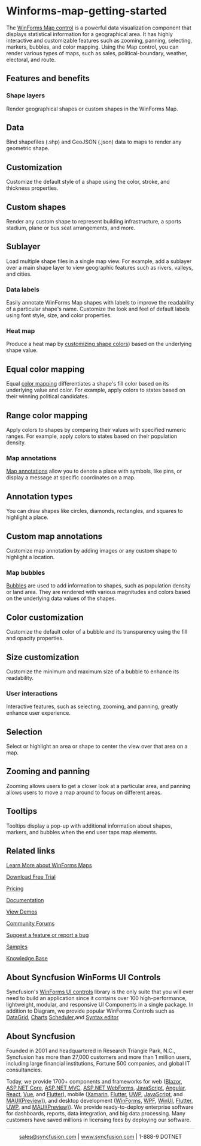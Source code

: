 # Winforms-map-getting-started
The [WinForms Map control](https://www.syncfusion.com/winforms-ui-controls/map?utm_source=github&utm_medium=listing&utm_campaign=winforms-diagram-github-samples) is a powerful data visualization component that displays statistical information for a geographical area. It has highly interactive and customizable features such as zooming, panning, selecting, markers, bubbles, and color mapping. Using the Map control, you can render various types of maps, such as sales, political-boundary, weather, electoral, and route.

## Features and benefits

### Shape layers
Render geographical shapes or custom shapes in the WinForms Map.


## Data
Bind shapefiles (.shp) and GeoJSON (.json) data to maps to render any geometric shape.

## Customization
Customize the default style of a shape using the color, stroke, and thickness properties.

## Custom shapes
Render any custom shape to represent building infrastructure, a sports stadium, plane or bus seat arrangements, and more.

## Sublayer
Load multiple shape files in a single map view. For example, add a sublayer over a main shape layer to view geographic features such as rivers, valleys, and cities.

### Data labels
Easily annotate WinForms Map shapes with labels to improve the readability of a particular shape's name. Customize the look and feel of default labels using font style, size, and color properties.

### Heat map
Produce a heat map by [customizing shape colors](https://help.syncfusion.com/windowsforms/map/map-shape-customization?utm_source=github&utm_medium=listing&utm_campaign=winforms-maps-github-samples)) based on the underlying shape value.

## Equal color mapping
Equal [color mapping](https://help.syncfusion.com/windowsforms/map/customizing-map-appearance?utm_source=github&utm_medium=listing&utm_campaign=winforms-maps-github-samples) differentiates a shape's fill color based on its underlying value and color. For example, apply colors to states based on their winning political candidates.

## Range color mapping
Apply colors to shapes by comparing their values with specified numeric ranges. For example, apply colors to states based on their population density.

### Map annotations
[Map annotations](https://help.syncfusion.com/windowsforms/map/annotations?utm_source=github&utm_medium=listing&utm_campaign=winforms-diagram-github-samples) allow you to denote a place with symbols, like pins, or display a message at specific coordinates on a map.

## Annotation types
You can draw shapes like circles, diamonds, rectangles, and squares to highlight a place. 

## Custom map annotations
Customize map annotation by adding images or any custom shape to highlight a location.

### Map bubbles
[Bubbles](https://help.syncfusion.com/windowsforms/map/bubbles?utm_source=github&utm_medium=listing&utm_campaign=winforms-maps-github-samples) are used to add information to shapes, such as population density or land area. They are rendered with various magnitudes and colors based on the underlying data values of the shapes.

## Color customization
Customize the default color of a bubble and its transparency using the fill and opacity properties.

## Size customization
Customize the minimum and maximum size of a bubble to enhance its readability.

### User interactions
Interactive features, such as selecting, zooming, and panning, greatly enhance user experience.

## Selection
Select or highlight an area or shape to center the view over that area on a map.

## Zooming and panning
Zooming allows users to get a closer look at a particular area, and panning allows users to move a map around to focus on different areas.

## Tooltips
Tooltips display a pop-up with additional information about shapes, markers, and bubbles when the end user taps map elements.

## Related links
[Learn More about WinForms Maps](https://www.syncfusion.com/winforms-ui-controls/maps?utm_source=github&utm_medium=listing&utm_campaign=winforms-maps-github-samples)

[Download Free Trial](https://www.syncfusion.com/downloads/windowsforms?utm_source=github&utm_medium=listing&utm_campaign=winforms-maps-github-samples)

[Pricing](https://www.syncfusion.com/sales/products/windowsforms?utm_source=github&utm_medium=listing&utm_campaign=winforms-maps-github-samples)

[Documentation](https://help.syncfusion.com/windowsforms/maps/getting-started?utm_source=github&utm_medium=listing&utm_campaign=winforms-maps-github-samples)

[View Demos](https://github.com/syncfusion/winforms-demos/tree/master/maps?utm_source=github&utm_medium=listing&utm_campaign=winforms-maps-github-samples)

[Community Forums](https://www.syncfusion.com/forums/windowsforms?utm_source=github&utm_medium=listing&utm_campaign=winforms-maps-github-samples)

[Suggest a feature or report a bug](https://www.syncfusion.com/feedback/winforms?utm_source=github&utm_medium=listing&utm_campaign=winforms-maps-github-samples)

[Samples](https://github.com/syncfusion/winforms-demos?utm_source=github&utm_medium=listing&utm_campaign=winforms-maps-github-samples)

[Knowledge Base](https://www.syncfusion.com/kb/windowsforms?utm_source=github&utm_medium=listing&utm_campaign=winforms-maps-github-samples)

## About Syncfusion WinForms UI Controls

Syncfusion's [WinForms UI controls](https://www.syncfusion.com/winforms-ui-controls?utm_source=github&utm_medium=listing&utm_campaign=winforms-maps-github-samples) library is the only suite that you will ever need to build an application since it contains over 100 high-performance, lightweight, modular, and responsive UI Components in a single package. In addition to Diagram, we provide popular WinForms Controls such as [DataGrid](https://www.syncfusion.com/winforms-ui-controls/datagrid?utm_source=github&utm_medium=listing&utm_campaign=winforms-maps-github-samples), [Charts](https://www.syncfusion.com/winForms-ui-controls/chart?utm_source=github&utm_medium=listing&utm_campaign=winforms-maps-github-samples) [Scheduler](https://www.syncfusion.com/winforms-ui-controls/scheduler?utm_source=github&utm_medium=listing&utm_campaign=winforms-maps-github-samples),and [Syntax editor](https://www.syncfusion.com/winforms-ui-controls/syntax-editor?utm_source=github&utm_medium=listing&utm_campaign=winforms-maps-github-samples)

## About Syncfusion
Founded in 2001 and headquartered in Research Triangle Park, N.C., Syncfusion has more than 27,000 customers and more than 1 million users, including large financial institutions, Fortune 500 companies, and global IT consultancies. 

Today, we provide 1700+ components and frameworks for web ([Blazor](https://www.syncfusion.com/blazor-components?utm_source=github&utm_medium=listing&utm_campaign=winforms-maps-github-samples), [ASP.NET Core](https://www.syncfusion.com/aspnet-core-ui-controls?utm_source=github&utm_medium=listing&utm_campaign=winforms-maps-github-samples), [ASP.NET MVC](https://www.syncfusion.com/aspnet-mvc-ui-controls?utm_source=github&utm_medium=listing&utm_campaign=winforms-maps-github-samples), [ASP.NET WebForms](https://www.syncfusion.com/jquery/aspnet-webforms-ui-controls?utm_source=github&utm_medium=listing&utm_campaign=winforms-maps-github-samples), [JavaScript](https://www.syncfusion.com/javascript-ui-controls?utm_source=github&utm_medium=listing&utm_campaign=winforms-maps-github-samples), [Angular](https://www.syncfusion.com/angular-ui-components?utm_source=github&utm_medium=listing&utm_campaign=winforms-maps-github-samples), [React](https://www.syncfusion.com/react-ui-components?utm_source=github&utm_medium=listing&utm_campaign=winforms-maps-github-samples), [Vue](https://www.syncfusion.com/vue-ui-components?utm_source=github&utm_medium=listing&utm_campaign=winforms-maps-github-samples), and [Flutter](https://www.syncfusion.com/flutter-widgets?utm_source=github&utm_medium=listing&utm_campaign=winforms-maps-github-samples)), mobile ([Xamarin](https://www.syncfusion.com/xamarin-ui-controls?utm_source=github&utm_medium=listing&utm_campaign=winforms-maps-github-samples), [Flutter](https://www.syncfusion.com/flutter-widgets?utm_source=github&utm_medium=listing&utm_campaign=winforms-maps-github-samples), [UWP](https://www.syncfusion.com/uwp-ui-controls?utm_source=github&utm_medium=listing&utm_campaign=winforms-maps-github-samples), [JavaScript](https://www.syncfusion.com/javascript-ui-controls?utm_source=github&utm_medium=listing&utm_campaign=winforms-maps-github-samples), and 
[MAUI(Preview)](https://www.syncfusion.com/maui-controls?utm_source=github&utm_medium=listing&utm_campaign=winforms-maps-github-samples)), and desktop development ([WinForms](https://www.syncfusion.com/winforms-ui-controls?utm_source=github&utm_medium=listing&utm_campaign=winforms-maps-github-samples), [WPF](https://www.syncfusion.com/wpf-ui-controls?utm_source=github&utm_medium=listing&utm_campaign=winforms-maps-github-samples), [WinUI](https://www.syncfusion.com/winui-controls?utm_source=github&utm_medium=listing&utm_campaign=winforms-maps-github-samples), [Flutter](https://www.syncfusion.com/flutter-widgets?utm_source=github&utm_medium=listing&utm_campaign=winforms-maps-github-samples), [UWP](https://www.syncfusion.com/uwp-ui-controls?utm_source=github&utm_medium=listing&utm_campaign=winforms-maps-github-samples), and [MAUI(Preview)](https://www.syncfusion.com/maui-controls?utm_source=github&utm_medium=listing&utm_campaign=winforms-maps-github-samples)). We provide ready-to-deploy enterprise software for dashboards, reports, data integration, and big data processing. Many customers have saved millions in licensing fees by deploying our software.

		
<hr style="height:0.3px;border:none;color:lightgrey;background-color:lightgrey;" />

<p align="center">
  <a href="mailto:sales@syncfusion.com?Subject=Syncfusion PDF Library - Github" target="_top">sales@syncfusion.com</a> | <a href="https://www.syncfusion.com?utm_source=github&utm_medium=listing&utm_campaign=fileformats-pdf-github-samples">www.syncfusion.com</a> | 1-888-9 DOTNET <br>
</p>
